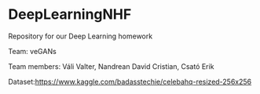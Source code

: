 # DeepLearningNHF

Repository for our Deep Learning homework

Team: veGANs

Team members: Váli Valter, Nandrean David Cristian, Csató Erik

Dataset:https://www.kaggle.com/badasstechie/celebahq-resized-256x256
